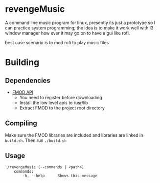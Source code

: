 # revengeMusic
A command line music program for linux, presently its just a prototype so I can practice system programming; the idea is 
to make it work well with i3 window manager how ever it may go on to have a gui like rofi.

best case scenario is to mod rofi to play music files

# Building
## Dependencies
  - [FMOD API](http://www.fmod.org/download/)
    - You need to register before downloading
    - Install the low level apis to /usr/lib
    - Extract FMOD to the project root directory

## Compiling
Make sure the FMOD libraries are included and libraries are linked in `build.sh`. Then run `./build.sh`

## Usage
```
./revengeMusic (--commands | <path>)
    commands:
        -h, --help      Shows this message
```
